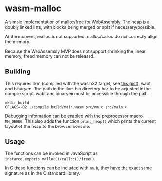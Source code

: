 # wasm-malloc

A simple implementation of malloc/free for WebAssembly. The heap is a doubly linked lists, with blocks being merged or split if necessary/possible.

At the moment, realloc is not supported. malloc/calloc do not correctly align the memory.

Because the WebAssembly MVP does not support shrinking the linear memory, freed memory can not be released.

## Building

This requires llvm (compiled with the wasm32 target, see [this gist](https://gist.github.com/yurydelendik/4eeff8248aeb14ce763e)), wabt and binaryen. The path to the llvm bin directory has to be adjusted in the compile script. wabt and 
binaryen must be accessible through the path.

```
mkdir build
CFLAGS=-O2 ./compile build/main.wasm src/mm.c src/main.c
```

Debugging information can be enabled with the preprocessor macro `MM_DEBUG`. This also adds the function `print_heap()` which prints the current layout of the 
heap to the browser console.

## Usage

The functions can be invoked in JavaScript as `instance.exports.malloc()/calloc()/free()`.

In C these functions can be included with `mm.h`, they have the exact same signature as in the C standard library.
